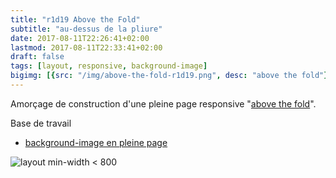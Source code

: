 ```yaml
---
title: "r1d19 Above the Fold"
subtitle: "au-dessus de la pliure"
date: 2017-08-11T22:26:41+02:00
lastmod: 2017-08-11T22:33:41+02:00
draft: false
tags: [layout, responsive, background-image]
bigimg: [{src: "/img/above-the-fold-r1d19.png", desc: "above the fold"}]
---
```


Amorçage de construction d'une pleine page responsive "[above the fold](http://www.webvanta.com/post/2014-07-06/responsive-design-above-the-fold)". 

Base de travail 

- [background-image en pleine page](https://github.com/GoesToEleven/html-css-bootcamp/tree/master/039_full-page-background_01)


![layout min-width < 800](/img/above-the-fold-r1d19.png)